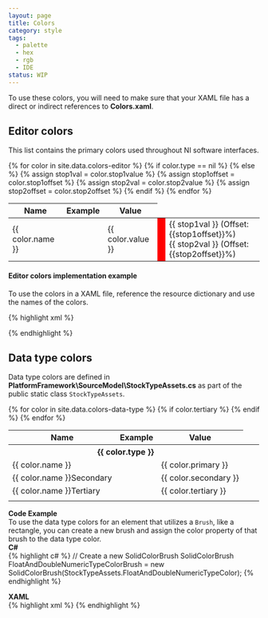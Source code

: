 ```yaml
---
layout: page
title: Colors
category: style
tags:
  - palette
  - hex
  - rgb
  - IDE
status: WIP
---
```

To use these colors, you will need to make sure that your XAML file has a direct or indirect references to **Colors.xaml**.

## Editor colors

This list contains the primary colors used throughout NI software interfaces.
<table>
  <thead>
    <tr>
      <th>Name</th>
      <th>Example</th>
      <th>Value</th>
    </tr>
  </thead>
  <tbody>
     {% for color in site.data.colors-editor %}
        <tr>
            <td>{{ color.name }}</td>
            {% if color.type == nil %}
              <td style="background-color:{{ color.value }}"></td> 
              <td>{{ color.value }}</td> 
            {% else %}
              {% assign stop1val = color.stop1value %}
              {% assign stop1offset = color.stop1offset %}
              {% assign stop2val = color.stop2value %}
              {% assign stop2offset = color.stop2offset %}
              <td style="background: red; /* For browsers that do not support gradients */
              background: -webkit-linear-gradient({{ stop1val }} {{stop1offset}}%, {{stop2val }} {{stop2offset}}%); /* For Safari 5.1 to 6.0 */
              background: -o-linear-gradient({{ stop1val }} {{stop1offset}}%, {{stop2val }} {{stop2offset}}%); /* For Opera 11.1 to 12.0 */
              background: -moz-linear-gradient({{ stop1val }} {{stop1offset}}%, {{  stop2val }} {{stop2offset}}%); /* For Firefox 3.6 to 15 */
              background: linear-gradient({{ stop1val }} {{stop1offset}}% , {{ stop2val }} {{stop2offset}}%); /* Standard syntax */
              "></td> 
              <td>{{ stop1val }} (Offset: {{stop1offset}}%)<br/>{{ stop2val }} (Offset: {{stop2offset}}%)</td>  
            {% endif %}
        </tr>
    {% endfor %}
  </tbody>
</table>

#### Editor colors implementation example
To use the colors in a XAML file, reference the resource dictionary and use the names of the colors.

{% highlight xml %}
<!--Reference Colors.xaml as a resource dictionary -->
<ResourceDictionary Source="/NationalInstruments.Core;component/Themes/Colors.xaml" />
<!--After that, you can use the colors by name -->
 <Rectangle 
  Fill="{StaticResource NIHighlightBrush}" 
  Height="100" 
  Width="100"/>  
{% endhighlight %}

## Data type colors
Data type colors are defined in **PlatformFramework\\SourceModel\\StockTypeAssets.cs** as part of the public static class `StockTypeAssets`.

<table>
  <thead>
    <tr>
      <th>Name</th>      
      <th>Example</th>
      <th>Value</th>
    </tr>
  </thead>
  <tbody>
     {% for color in site.data.colors-data-type %}
        <th colspan="3">{{ color.type }}</th>
        <tr>            
            <td>{{ color.name }}</td>
            <td style="background-color: {{ color.primary }}"></td>
            <td>{{ color.primary }}</td>
        </tr>
         <tr>
            <td>{{ color.name }}Secondary</td>
            <td style="background-color: {{ color.secondary }}"></td>
            <td>{{ color.secondary }}</td>
        </tr>
         {% if color.tertiary %}
         <tr>
            <td>{{ color.name }}Tertiary</td>
            <td style="background-color: {{ color.tertiary }}"></td>
            <td>{{ color.tertiary }}</td>
        </tr>
        {% endif %}
        <!--Blank row added to help spacing-->
        <tr>
            <td style="border:0px"></td>
            <td style="border:0px"></td>
            <td style="border:0px"></td>
            <td style="border:0px"></td>
            <td style="border:0px"></td>
        </tr>
    {% endfor %}
  </tbody>
</table>

**Code Example**  
To use the data type colors for an element that utilizes a `Brush`, like a rectangle, you can create a new brush and assign the color property of that brush to the data type color.  
**C#**  
{% highlight c# %}
// Create a new SolidColorBrush
SolidColorBrush FloatAndDoubleNumericTypeColorBrush = new SolidColorBrush(StockTypeAssets.FloatAndDoubleNumericTypeColor);
{% endhighlight %}

**XAML**  
{% highlight xml %}
<Rectangle Fill="{Binding FloatAndDoubleNumericTypeColorBrush}" />
{% endhighlight %}